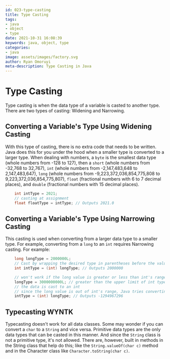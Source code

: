 ```yaml
---
id: 023-type-casting
title: Type Casting
tags: 
- java 
- object 
- type
date: 2021-10-31 16:08:39 
keywords: java, object, type
categories: 
- java
image: assets/images/factory.svg
author: Ryan Omoruyi
meta-description: Type Casting in Java
---
```


# Type Casting

Type casting is when the data type of a variable is casted to another type. There are two types of casting: Widening and Narrowing.

## Converting a Variable's Type Using Widening Casting 
With this type of casting, there is no extra code that needs to be written. Java does this for you under the hood when a smaller type is converted to a larger type. When dealing with numbers, a `byte` is the smallest data type (whole numbers from -128 to 127), then a `short` (whole numbers from -32,768 to 32,767), `int` (whole numbers from -2,147,483,648 to 2,147,483,647), `long` (whole numbers from -9,223,372,036,854,775,808 to 9,223,372,036,854,775,807), `float` (fractional numbers with 6 to 7 decimal places), and `double` (fractional numbers with 15 decimal places).

```java
    int intType = 2021;
    // casting at assignment
    float floatType = intType; // Outputs 2021.0
```

## Converting a Variable's Type Using Narrowing Casting
This casting is used when converting from a larger data type to a smaller type. For example, converting from a `long` to an `int` requires Narrowing casting. For example:

```java
    long longType = 2000000L;
    // Cast by wrapping the desired type in parentheses before the value
    int intType = (int) longType; // Outputs 2000000

    // won't work if the long value is greater or less than int's range
    longType = 3000000000L; // greater than the upper limit of int type
    // the data is cast to an int
    // since the long value is out of int's range, Java tries converting to a value within range
    intType = (int) longType; // Outputs -1294967296
```

## Typecasting WYNTK

Typecasting doesn't work for all data classes. Some may wonder if you can convert a `char` to a `String` and vice versa. Primitive data types are the only data types that can be casted in this manner. And since the `String` class is not a primitive type, it's not allowed. There are, however, built in methods in the String class that help do this; like the `String.valueOf(char c)` method and in the Character class like `Character.toString(char c)`.

